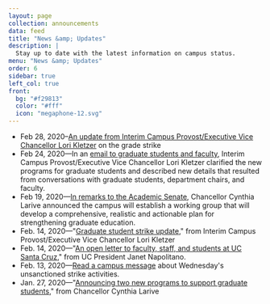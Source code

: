 ```yaml
---
layout: page
collection: announcements
data: feed
title: "News &amp; Updates"
description: |
  Stay up to date with the latest information on campus status.
menu: "News &amp; Updates"
order: 6
sidebar: true
left_col: true
front:
  bg: "#f29813"
  color: "#fff"
  icon: "megaphone-12.svg"
---
```


- Feb 28, 2020–[An update from Interim Campus Provost/Executive Vice Chancellor Lori Kletzer](https://news.ucsc.edu/2020/02/news-article.html) on the grade strike
- Feb 24, 2020—In an [email to graduate students and faculty](https://news.ucsc.edu/2020/02/cpevc-clarification-grad-programs.html), Interim Campus Provost/Executive Vice Chancellor Lori Kletzer clarified the new programs for graduate students and described new details that resulted from conversations with graduate students, department chairs, and faculty.
- Feb 19, 2020—[In remarks to the Academic Senate](https://news.ucsc.edu/2020/02/chancellor-senate-remarks.html), Chancellor Cynthia Larive announced the campus will establish a working group that will develop a comprehensive, realistic and actionable plan for strengthening graduate education.
- Feb. 14, 2020—"[Graduate student strike update](https://news.ucsc.edu/2020/02/cpevc-graduate-student-strike-update.html)," from Interim Campus Provost/Executive Vice Chancellor Lori Kletzer
- Feb. 14, 2020—"[An open letter to faculty, staff, and students at UC Santa Cruz](https://news.ucsc.edu/2020/02/letter-president-unsanctioned-strike.html)," from UC President Janet Napolitano. 
- Feb. 13, 2020—[Read a campus message](https://news.ucsc.edu/2020/02/protests-and-arrests.html) about Wednesday's unsanctioned strike activities.
- Jan. 27, 2020—"[Announcing two new programs to support graduate students](https://news.ucsc.edu/2020/01/chancellor-new-graduate-student-programs.html)," from Chancellor Cynthia Larive

